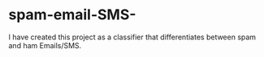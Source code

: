 # spam-email-SMS-
I have created this project as a classifier that differentiates between spam and ham Emails/SMS.
